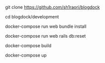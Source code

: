 git clone https://github.com/sh1raori/blogdock

cd blogdock/development

docker-compose run web bundle install

docker-compose run web rails db:reset

docker-compose build

docker-compose up
